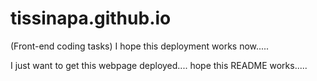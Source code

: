# tissinapa.github.io
(Front-end coding tasks) I hope this deployment works now.....

I just want to get this webpage deployed.... hope this README works.....
